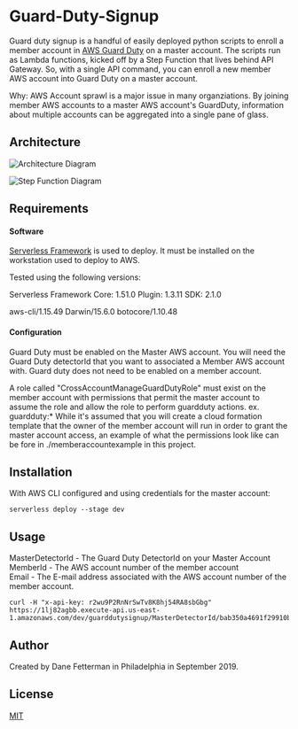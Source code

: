 # Guard-Duty-Signup

Guard duty signup is a handful of easily deployed python scripts to enroll a member account in [AWS Guard Duty](https://aws.amazon.com/guardduty/) on a master account. The scripts run as Lambda functions, kicked off by a Step Function that lives behind API Gateway. So, with a single API command, you can enroll a new member AWS account into Guard Duty on a master account.

Why: AWS Account sprawl is a major issue in many organziations. By joining member AWS accounts to a master AWS account's GuardDuty, information about multiple accounts can be aggregated into a single pane of glass.

## Architecture

![Architecture Diagram](https://i.imgur.com/B9hhq4y.jpg)

![Step Function Diagram](https://i.imgur.com/oZmTIdm.png)

## Requirements

#### Software

[Serverless Framework](https://serverless.com/) is used to deploy. It must be installed on the workstation used to deploy to AWS.

Tested using the following versions:

Serverless Framework Core: 1.51.0
Plugin: 1.3.11
SDK: 2.1.0

aws-cli/1.15.49 Darwin/15.6.0 botocore/1.10.48

#### Configuration

Guard Duty must be enabled on the Master AWS account. You will need the Guard Duty detectorId that you want to associated a Member AWS account with. Guard duty does not need to be enabled on a member account.

A role called "CrossAccountManageGuardDutyRole" must exist on the member account with permissions that permit the master account to assume the role and allow the role to perform guardduty actions. ex. guardduty:\*
While it's assumed that you will create a cloud formation template that the owner of the member account will run in order to grant the master account access, an example of what the permissions look like can be fore in ./memberaccountexample in this project.

## Installation

With AWS CLI configured and using credentials for the master account:

```
serverless deploy --stage dev
```

## Usage

MasterDetectorId - The Guard Duty DetectorId on your Master Account<br>
MemberId - The AWS account number of the member account<br>
Email - The E-mail address associated with the AWS account number of the member account.

```
curl -H "x-api-key: r2wu9P2RnNrSwTv8K8hj54RA8sbGbg" https://1lj82agbb.execute-api.us-east-1.amazonaws.com/dev/guarddutysignup/MasterDetectorId/bab350a4691f29910b874fb1f33459c9/MemberId/123456789123/Email/bob@bobsmith.com
```

## Author

Created by Dane Fetterman in Philadelphia in September 2019.

## License

[MIT](https://choosealicense.com/licenses/mit/)
